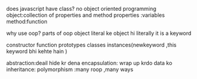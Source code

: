 does javascript have class?
no
object oriented programming 
object:collection of properties and method
properties :variables
method:function


why use oop?
parts of oop
object literal ke object hi literally it is a keyword


constructor function
prototypes
classes
instances(newkeyword ,this keyword  bhi kehte hain )

abstraction:deail hide kr dena
encapsulation: wrap up krdo data ko
inheritance:
polymorphism :many roop ,many ways 